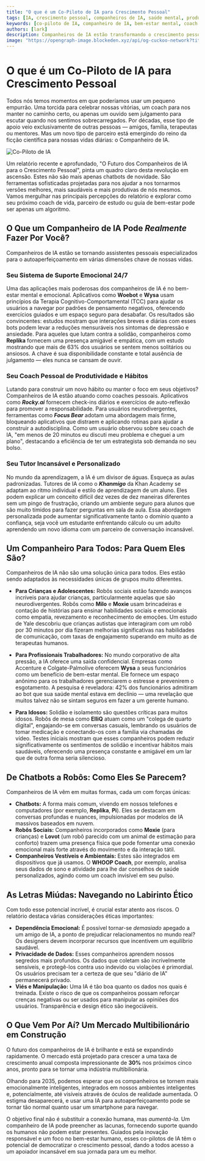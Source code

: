 ```yaml
---
title: "O que é um Co-Piloto de IA para Crescimento Pessoal"
tags: [IA, crescimento pessoal, companheiros de IA, saúde mental, produtividade, educação]
keywords: [co-piloto de IA, companheiro de IA, bem-estar mental, coach de produtividade, aprendizagem personalizada, IA ética]
authors: [lark]
description: Companheiros de IA estão transformando o crescimento pessoal ao oferecer suporte emocional 24 horas por dia, 7 dias por semana, coaching de produtividade e tutoria personalizada. Descubra como essas ferramentas estão remodelando a saúde mental, a educação e a vida profissional, ao mesmo tempo em que abordam considerações éticas.
image: "https://opengraph-image.blockeden.xyz/api/og-cuckoo-network?title=O%20que%20%C3%A9%20um%20Co-Piloto%20de%20IA%20para%20Crescimento%20Pessoal"
---
```


# O que é um Co-Piloto de IA para Crescimento Pessoal

Todos nós temos momentos em que poderíamos usar um pequeno empurrão. Uma torcida para celebrar nossas vitórias, um coach para nos manter no caminho certo, ou apenas um ouvido sem julgamento para escutar quando nos sentimos sobrecarregados. Por décadas, esse tipo de apoio veio exclusivamente de outras pessoas — amigos, família, terapeutas ou mentores. Mas um novo tipo de parceiro está emergindo do reino da ficção científica para nossas vidas diárias: o Companheiro de IA.

![Co-Piloto de IA](https://opengraph-image.blockeden.xyz/api/og-cuckoo-network?title=O%20que%20%C3%A9%20um%20Co-Piloto%20de%20IA%20para%20Crescimento%20Pessoal)

Um relatório recente e aprofundado, "O Futuro dos Companheiros de IA para o Crescimento Pessoal", pinta um quadro claro desta revolução em ascensão. Estes não são mais apenas chatbots de novidade. São ferramentas sofisticadas projetadas para nos ajudar a nos tornarmos versões melhores, mais saudáveis e mais produtivas de nós mesmos. Vamos mergulhar nas principais percepções do relatório e explorar como seu próximo coach de vida, parceiro de estudo ou guia de bem-estar pode ser apenas um algoritmo.

## O Que um Companheiro de IA Pode *Realmente* Fazer Por Você?

Companheiros de IA estão se tornando assistentes pessoais especializados para o autoaperfeiçoamento em várias dimensões chave de nossas vidas.

### Seu Sistema de Suporte Emocional 24/7

Uma das aplicações mais poderosas dos companheiros de IA é no bem-estar mental e emocional. Aplicativos como **Woebot** e **Wysa** usam princípios da Terapia Cognitivo-Comportamental (TCC) para ajudar os usuários a navegar por padrões de pensamento negativos, oferecendo exercícios guiados e um espaço seguro para desabafar. Os resultados são convincentes: estudos mostram que interações breves e diárias com esses bots podem levar a reduções mensuráveis nos sintomas de depressão e ansiedade. Para aqueles que lutam contra a solidão, companheiros como **Replika** fornecem uma presença amigável e empática, com um estudo mostrando que mais de 63% dos usuários se sentem menos solitários ou ansiosos. A chave é sua disponibilidade constante e total ausência de julgamento — eles nunca se cansam de ouvir.

### Seu Coach Pessoal de Produtividade e Hábitos

Lutando para construir um novo hábito ou manter o foco em seus objetivos? Companheiros de IA estão atuando como coaches pessoais. Aplicativos como ***Rocky.ai*** fornecem check-ins diários e exercícios de auto-reflexão para promover a responsabilidade. Para usuários neurodivergentes, ferramentas como ***Focus Bear*** adotam uma abordagem mais firme, bloqueando aplicativos que distraem e aplicando rotinas para ajudar a construir a autodisciplina. Como um usuário observou sobre seu coach de IA, "em menos de 20 minutos eu discuti meu problema e cheguei a um plano", destacando a eficiência de ter um estrategista sob demanda no seu bolso.

### Seu Tutor Incansável e Personalizado

No mundo da aprendizagem, a IA é um divisor de águas. Esqueça as aulas padronizadas. Tutores de IA como o ***Khanmigo*** da Khan Academy se adaptam ao ritmo individual e estilo de aprendizagem de um aluno. Eles podem explicar um conceito difícil dez vezes de dez maneiras diferentes sem um pingo de frustração, criando um ambiente seguro para alunos que são muito tímidos para fazer perguntas em sala de aula. Essa abordagem personalizada pode aumentar significativamente tanto o domínio quanto a confiança, seja você um estudante enfrentando cálculo ou um adulto aprendendo um novo idioma com um parceiro de conversação incansável.

## Um Companheiro Para Todos: Para Quem Eles São?

Companheiros de IA não são uma solução única para todos. Eles estão sendo adaptados às necessidades únicas de grupos muito diferentes.

*   **Para Crianças e Adolescentes:** Robôs sociais estão fazendo avanços incríveis para ajudar crianças, particularmente aquelas que são neurodivergentes. Robôs como **Milo** e **Moxie** usam brincadeiras e contação de histórias para ensinar habilidades sociais e emocionais como empatia, revezamento e reconhecimento de emoções. Um estudo de Yale descobriu que crianças autistas que interagiram com um robô por 30 minutos por dia fizeram melhorias significativas nas habilidades de comunicação, com taxas de engajamento superando em muito as de terapeutas humanos.

*   **Para Profissionais Trabalhadores:** No mundo corporativo de alta pressão, a IA oferece uma saída confidencial. Empresas como Accenture e Colgate-Palmolive oferecem **Wysa** a seus funcionários como um benefício de bem-estar mental. Ele fornece um espaço anônimo para os trabalhadores gerenciarem o estresse e prevenirem o esgotamento. A pesquisa é reveladora: 42% dos funcionários admitiram ao bot que sua saúde mental estava em declínio — uma revelação que muitos talvez não se sintam seguros em fazer a um gerente humano.

*   **Para Idosos:** Solidão e isolamento são questões críticas para muitos idosos. Robôs de mesa como **ElliQ** atuam como um "colega de quarto digital", engajando-se em conversas casuais, lembrando os usuários de tomar medicação e conectando-os com a família via chamadas de vídeo. Testes iniciais mostram que esses companheiros podem reduzir significativamente os sentimentos de solidão e incentivar hábitos mais saudáveis, oferecendo uma presença constante e amigável em um lar que de outra forma seria silencioso.

## De Chatbots a Robôs: Como Eles Se Parecem?

Companheiros de IA vêm em muitas formas, cada um com forças únicas:

*   **Chatbots:** A forma mais comum, vivendo em nossos telefones e computadores (por exemplo, **Replika**, **Pi**). Eles se destacam em conversas profundas e nuances, impulsionadas por modelos de IA massivos baseados em nuvem.
*   **Robôs Sociais:** Companheiros incorporados como **Moxie** (para crianças) e **Lovot** (um robô parecido com um animal de estimação para conforto) trazem uma presença física que pode fomentar uma conexão emocional mais forte através do movimento e da interação tátil.
*   **Companheiros Vestíveis e Ambientais:** Estes são integrados em dispositivos que já usamos. O **WHOOP Coach**, por exemplo, analisa seus dados de sono e atividade para lhe dar conselhos de saúde personalizados, agindo como um coach invisível em seu pulso.

## As Letras Miúdas: Navegando no Labirinto Ético

Com todo esse potencial incrível, é crucial estar atento aos riscos. O relatório destaca várias considerações éticas importantes:

*   **Dependência Emocional:** É possível tornar-se *demasiado* apegado a um amigo de IA, a ponto de prejudicar relacionamentos no mundo real? Os designers devem incorporar recursos que incentivem um equilíbrio saudável.
*   **Privacidade de Dados:** Esses companheiros aprendem nossos segredos mais profundos. Os dados que coletam são incrivelmente sensíveis, e protegê-los contra uso indevido ou violações é primordial. Os usuários precisam ter a certeza de que seu "diário de IA" permanecerá privado.
*   **Viés e Manipulação:** Uma IA é tão boa quanto os dados nos quais é treinada. Existe o risco de que os companheiros possam reforçar crenças negativas ou ser usados para manipular as opiniões dos usuários. Transparência e design ético são inegociáveis.

## O Que Vem Por Aí? Um Mercado Multibilionário em Construção

O futuro dos companheiros de IA é brilhante e está se expandindo rapidamente. O mercado está projetado para crescer a uma taxa de crescimento anual composta impressionante de **30%** nos próximos cinco anos, pronto para se tornar uma indústria multibilionária.

Olhando para 2035, podemos esperar que os companheiros se tornem mais emocionalmente inteligentes, integrados em nossos ambientes inteligentes e, potencialmente, até visíveis através de óculos de realidade aumentada. O estigma desaparecerá, e usar uma IA para autoaperfeiçoamento pode se tornar tão normal quanto usar um smartphone para navegar.

O objetivo final não é substituir a conexão humana, mas *aumentá-la*. Um companheiro de IA pode preencher as lacunas, fornecendo suporte quando os humanos não podem estar presentes. Guiados pela inovação responsável e um foco no bem-estar humano, esses co-pilotos de IA têm o potencial de democratizar o crescimento pessoal, dando a todos acesso a um apoiador incansável em sua jornada para um eu melhor.